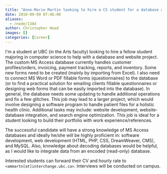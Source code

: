 ```yaml
---
title: "Anne-Marie Martin looking to hire a CS student for a database and Website project"
date: 2010-09-09 07:46:00
aliases:
  - /node/1384
author: Christopher Head
images: []
categories: [Career]
---
```


I'm a student at UBC (in the Arts faculty) looking to hire a fellow student majoring in computer science to help with a database and website project. The custom MS Access database currently handles customer profiles/orders, invoicing, payment tracking, reports, and inventory. Some new forms need to be created (mainly by importing from Excel). I also need to connect MS Word or PDF fillable forms (questionnaires) to the database (or to find a practical solution for emailing clients fillable questionnaires or designing web forms that can be easily imported into the database). In general, the database needs some updating to handle additional operations and fix a few glitches. This job may lead to a larger project, which would involve designing a software program to handle patient files for a holistic health clinic. Additional tasks may include: website development, website-database integration, and search engine optimization. This job is ideal for a student looking to build their portfolio with work experience/references.

The successful candidate will have a strong knowledge of MS Access databases and ideally he/she will be highly proficient in: software development, web development (HTML, PHP, CSS, DreamWeaver, CMS), and MySQL. Also, knowledge about decoding databases would be helpful, as I would like to integrate data from an encoded (read-only) database.

Interested students can forward their CV and hourly rate to `<ammartn[at]interchange.ubc.ca>`. Interviews will be conducted on campus.

